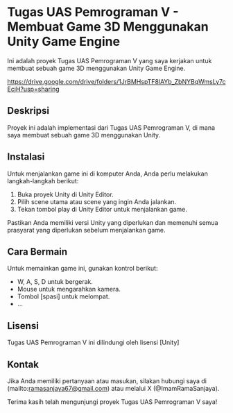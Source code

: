 # Tugas UAS Pemrograman V - Membuat Game 3D Menggunakan Unity Game Engine

Ini adalah proyek Tugas UAS Pemrograman V yang saya kerjakan untuk membuat sebuah game 3D menggunakan Unity Game Engine.

https://drive.google.com/drive/folders/1JrBMHspTF8lAYb_ZbNYBqWmsLy7cEcjH?usp=sharing

## Deskripsi

Proyek ini adalah implementasi dari Tugas UAS Pemrograman V, di mana saya membuat sebuah game 3D menggunakan Unity. 


## Instalasi

Untuk menjalankan game ini di komputer Anda, Anda perlu melakukan langkah-langkah berikut:

1. Buka proyek Unity di Unity Editor.
2. Pilih scene utama atau scene yang ingin Anda jalankan.
3. Tekan tombol play di Unity Editor untuk menjalankan game.

Pastikan Anda memiliki versi Unity yang diperlukan dan memenuhi semua prasyarat yang diperlukan sebelum menjalankan game.

## Cara Bermain

Untuk memainkan game ini, gunakan kontrol berikut:

- W, A, S, D untuk bergerak.
- Mouse untuk mengarahkan kamera.
- Tombol [spasi] untuk melompat.
- ...



## Lisensi

Tugas UAS Pemrograman V ini dilindungi oleh lisensi [Unity]

## Kontak

Jika Anda memiliki pertanyaan atau masukan, silakan hubungi saya di (mailto:ramasanjaya67@gmail.com) atau melalui X (@ImamRamaSanjaya).

Terima kasih telah mengunjungi proyek Tugas UAS Pemrograman V saya!
